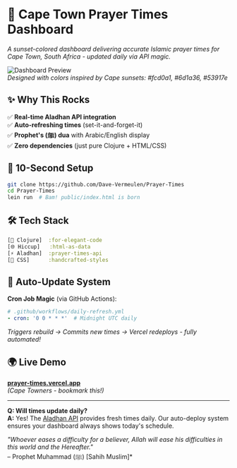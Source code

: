 # 🌅 Cape Town Prayer Times Dashboard

_A sunset-colored dashboard delivering accurate Islamic prayer times for Cape Town, South Africa - updated daily via API magic._

![Dashboard Preview](https://i.imgur.com/zO2cD5b.png)  
*Designed with colors inspired by Cape sunsets: #fcd0a1, #6d1a36, #53917e*

## ✨ Why This Rocks
✅ **Real-time Aladhan API integration**  
✅ **Auto-refreshing times** (set-it-and-forget-it)  
✅ **Prophet's (ﷺ) dua** with Arabic/English display  
✅ **Zero dependencies** (just pure Clojure + HTML/CSS)  

## 🚀 10-Second Setup
```bash
git clone https://github.com/Dave-Vermeulen/Prayer-Times
cd Prayer-Times
lein run  # Bam! public/index.html is born
```

## 🛠️ Tech Stack
```clojure
[🧬 Clojure]  :for-elegant-code
[🌐 Hiccup]   :html-as-data
[⚡ Aladhan]  :prayer-times-api
[🎨 CSS]      :handcrafted-styles
```

## 🔄 Auto-Update System
**Cron Job Magic** (via GitHub Actions):  
```yaml
# .github/workflows/daily-refresh.yml
- cron: '0 0 * * *'  # Midnight UTC daily
```
_Triggers rebuild → Commits new times → Vercel redeploys - fully automated!_

## 🌍 Live Demo
**[prayer-times.vercel.app](https://prayer-times.vercel.app)**  
*(Cape Towners - bookmark this!)*

---

**Q: Will times update daily?**  
**A:** Yes! The [Aladhan API](https://aladhan.com/prayer-times-api) provides fresh times daily. Our auto-deploy system ensures your dashboard always shows today's schedule.

*"Whoever eases a difficulty for a believer, Allah will ease his difficulties in this world and the Hereafter."*  
– Prophet Muhammad (ﷺ) [Sahih Muslim]*
